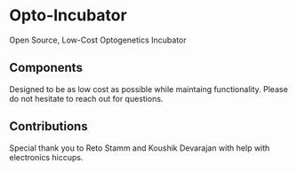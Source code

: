 # Opto-Incubator
Open Source, Low-Cost Optogenetics Incubator

## Components
Designed to be as low cost as possible while maintaing functionality. Please do not hesitate to reach
  out for questions.

## Contributions 
Special thank you to Reto Stamm and Koushik Devarajan with help with electronics hiccups.
